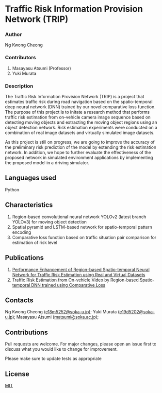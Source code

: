 # Traffic Risk Information Provision Network (TRIP)

### Author
Ng Kwong Cheong

### Contributors
1. Masayasu Atsumi (Professor)
2. Yuki Murata

### Description
The Traffic Risk Information Provision Network (TRIP) is a project that estimates traffic risk during 
road navigation based on the spatio-temporal deep neural network (DNN) trained by our novel comparative 
loss function. The purpose of this project is to initate a research method that performs traffic risk
estimation from on-vehicle camera image sequence based on detecting moving objects and extracting the 
moving object regions using an object detection network. Risk estimation experiments were conducted on
a combination of real image datasets and virtually simulated image datasets.

As this project is still on progress, we are going to improve the accuracy of the preliminary risk 
prediction of the model by extending the risk estimation network. In addition, we hope to further
evaluate the effectiveness of the proposed network in simulated environment applications by implementing
the proposed model in a driving simulator.

## Languages used
Python

## Characteristics
1. Region-based convolutional neural network YOLOv2 (latest branch YOLOv3) for moving object detection
2. Spatial pyramid and LSTM-based network for spatio-temporal pattern encoding
3. Comparative loss function based on traffic situation pair comparison for estimation of risk level

## Publications
1. [Performance Enhancement of Region-based Spatio-temporal Neural Network for Traffic Risk Estimation using Real and Virtual Datasets](https://www.jstage.jst.go.jp/article/pjsai/JSAI2020/0/JSAI2020_3F1ES201/_pdf)
2. [Traffic Risk Estimation from On-vehicle Video by Region-based Spatio-temporal DNN trained using Comparative Loss](https://www.jstage.jst.go.jp/article/pjsai/JSAI2019/0/JSAI2019_3Rin201/_pdf)

## Contacts
Ng Kwong Cheong (e18m5252@soka-u.jp);
Yuki Murata (e19d5202@soka-u.jp);
Masayasu Atsumi (matsumi@soka.ac.jp);

## Contributions
Pull requests are welcome. For major changes, please open an issue first to discuss what you would like to change for improvement.

Please make sure to update tests as appropriate

## License
[MIT](https://choosealicense.com/licenses/mit/)

